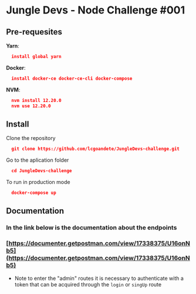 # Jungle Devs - Node Challenge #001

## Pre-requesites

**Yarn**: 
```json
  install global yarn
```

**Docker**:
```json
  install docker-ce docker-ce-cli docker-compose
```

**NVM**:
```json
  nvm install 12.20.0
  nvm use 12.20.0
```

## Install
Clone the repository
```json
  git clone https://github.com/lcgoandete/JungleDevs-challenge.git
```

Go to the aplication folder
```json
  cd JungleDevs-challenge
```

To run in production mode
```json
  docker-compose up
```
  
## Documentation
### In the link below is the documentation about the endpoints

### [https://documenter.getpostman.com/view/17338375/U16onNb5](https://documenter.getpostman.com/view/17338375/U16onNb5)

- Note to enter the "admin" routes it is necessary to authenticate with a token that can be acquired through the `login` or `singUp` route

